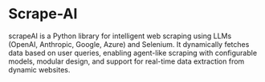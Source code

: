 # Scrape-AI
scrapeAI is a Python library for intelligent web scraping using LLMs (OpenAI, Anthropic, Google, Azure) and Selenium. It dynamically fetches data based on user queries, enabling agent-like scraping with configurable models, modular design, and support for real-time data extraction from dynamic websites.
